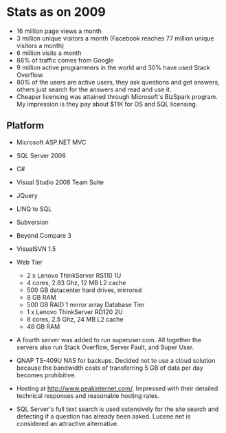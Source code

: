 # Stats as on 2009

* 16 million page views a month
* 3 million unique visitors a month (Facebook reaches 77 million unique visitors a month)
* 6 million visits a month
* 86% of traffic comes from Google
* 9 million active programmers in the world and 30% have used Stack Overflow.
* 80% of the users are active users, they ask questions and get answers, others just search for the answers and read and use it. 
* Cheaper licensing was attained through Microsoft's BizSpark program. My impression is they pay about $11K for OS and SQL licensing.


## Platform
* Microsoft ASP.NET MVC
* SQL Server 2008
* C#
* Visual Studio 2008 Team Suite
* JQuery
* LINQ to SQL
* Subversion
* Beyond Compare 3
* VisualSVN 1.5
* Web Tier
    - 2 x Lenovo ThinkServer RS110 1U
    - 4 cores, 2.83 Ghz, 12 MB L2 cache
    - 500 GB datacenter hard drives, mirrored
    - 8 GB RAM
    - 500 GB RAID 1 mirror array Database Tier
    - 1 x Lenovo ThinkServer RD120 2U
    - 8 cores, 2.5 Ghz, 24 MB L2 cache
    - 48 GB RAM
* A fourth server was added to run superuser.com. All together the servers also run Stack Overflow, Server Fault, and Super User.

* QNAP TS-409U NAS for backups. Decided not to use a cloud solution because the bandwidth costs of transferring 5 GB of data per day becomes prohibitive.
* Hosting at http://www.peakinternet.com/. Impressed with their detailed technical responses and reasonable hosting rates.
* SQL Server's full text search is used extensively for the site search and detecting if a question has already been asked. Lucene.net is considered an attractive alternative.






